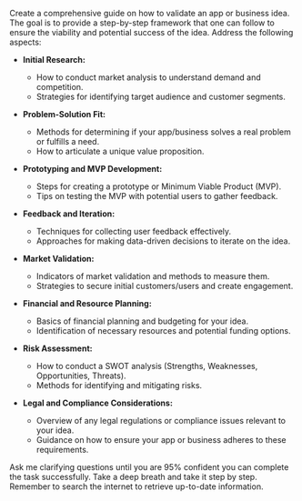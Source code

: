 Create a comprehensive guide on how to validate an app or business idea. The goal is to provide a step-by-step framework that one can follow to ensure the viability and potential success of the idea. Address the following aspects:

- **Initial Research:**
  - How to conduct market analysis to understand demand and competition.
  - Strategies for identifying target audience and customer segments.
  
- **Problem-Solution Fit:**
  - Methods for determining if your app/business solves a real problem or fulfills a need.
  - How to articulate a unique value proposition.

- **Prototyping and MVP Development:**
  - Steps for creating a prototype or Minimum Viable Product (MVP).
  - Tips on testing the MVP with potential users to gather feedback.

- **Feedback and Iteration:**
  - Techniques for collecting user feedback effectively.
  - Approaches for making data-driven decisions to iterate on the idea.

- **Market Validation:**
  - Indicators of market validation and methods to measure them.
  - Strategies to secure initial customers/users and create engagement.

- **Financial and Resource Planning:**
  - Basics of financial planning and budgeting for your idea.
  - Identification of necessary resources and potential funding options.

- **Risk Assessment:**
  - How to conduct a SWOT analysis (Strengths, Weaknesses, Opportunities, Threats).
  - Methods for identifying and mitigating risks.

- **Legal and Compliance Considerations:**
  - Overview of any legal regulations or compliance issues relevant to your idea.
  - Guidance on how to ensure your app or business adheres to these requirements.

Ask me clarifying questions until you are 95% confident you can complete the task successfully. Take a deep breath and take it step by step. Remember to search the internet to retrieve up-to-date information.